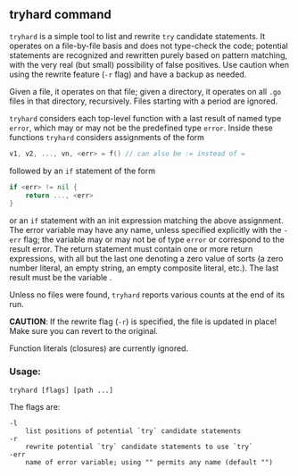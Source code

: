 ## tryhard command

`tryhard` is a simple tool to list and rewrite `try` candidate statements.
It operates on a file-by-file basis and does not type-check the code;
potential statements are recognized and rewritten purely based on pattern
matching, with the very real (but small) possibility of false positives. Use
caution when using the rewrite feature (`-r` flag) and have a backup as needed.

Given a file, it operates on that file; given a directory, it operates on all
`.go` files in that directory, recursively. Files starting with a period are ignored.

`tryhard` considers each top-level function with a last result of named type `error`,
which may or may not be the predefined type `error`. Inside these functions `tryhard`
considers assignments of the form

```Go
v1, v2, ..., vn, <err> = f() // can also be := instead of =
```

followed by an `if` statement of the form

```Go
if <err> != nil {
	return ..., <err>
}
```

or an `if` statement with an init expression matching the above assignment. The
error variable <err> may have any name, unless specified explicitly with the
`-err` flag; the variable may or may not be of type `error` or correspond to the
result error. The return statement must contain one or more return expressions,
with all but the last one denoting a zero value of sorts (a zero number literal,
an empty string, an empty composite literal, etc.). The last result must be the
variable <err>.

Unless no files were found, `tryhard` reports various counts at the end of its run.

**CAUTION**: If the rewrite flag (`-r`) is specified, the file is updated in place!
         Make sure you can revert to the original.

Function literals (closures) are currently ignored.

### Usage:
```
tryhard [flags] [path ...]
```

The flags are:
```
-l
	list positions of potential `try` candidate statements
-r
	rewrite potential `try` candidate statements to use `try`
-err
	name of error variable; using "" permits any name (default "")
```
